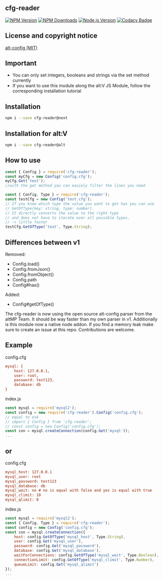 ﻿## cfg-reader

[![NPM Version][npm-image]][npm-url]
[![NPM Downloads][downloads-image]][downloads-url]
[![Node.js Version][node-version-image]][node-version-url]
[![Codacy Badge](https://app.codacy.com/project/badge/Grade/aec7d7510bb34f138b70c304818945e4)](https://www.codacy.com/gh/Timo972/cfg-reader/dashboard?utm_source=github.com&amp;utm_medium=referral&amp;utm_content=Timo972/cfg-reader&amp;utm_campaign=Badge_Grade)

## License and copyright notice

[alt-config (MIT)](https://github.com/altmp/alt-config)

## Important
- You can only set integers, booleans and strings via the set method currently
- If you want to use this module along the alt:V JS Module, follow the corresponding installation tutorial

## Installation

```bash
npm i --save cfg-reader@next
```

## Installation for alt:V
```bash
npm i --save cfg-reader@alt
```

## How to use

```js
const { Config } = require('cfg-reader');
const myCfg = new Config('config.cfg');
myCfg.Get('test');
//with the get method you can easiely filter the lines you need
```

```js
const { Config, Type } = require('cfg-reader');
const testCfg = new Config('test.cfg');
// If you know which type the value you want to get has you can use
// GetOfType(key: string, type: number).
// It directly converts the value to the right type 
// and does not have to iterate over all possible types.
// -> little faster
testCfg.GetOfType('test', Type.String);
```

## Differences between v1
Removed:
- Config.load()
- Config.fromJson()
- Config.fromObject()
- Config.path
- Config#has()

Added:
- Config#getOfType()

The cfg-reader is now using the open source alt-config parser from the altMP Team.
It should be way faster than my own parser in v1.
Additionally is this module now a native node addon.
If you find a memory leak make sure to create an issue at this repo.
Contributions are welcome.

## Example

config.cfg
```cfg
mysql: {
    host: 127.0.0.1,
    user: root,
    password: test123,
    database: db
}
```
index.js
```js
const mysql = require('mysql2');
const config = new require('cfg-reader').Config('config.cfg'); 
// equal to es6
// import { Config } from 'cfg-reader';
// const config = new Config('config.cfg');
const con = mysql.createConnection(config.Get('mysql'));
...
```
## or

config.cfg
```ini
mysql_host: 127.0.0.1
mysql_user: root
mysql_password: test123
mysql_database: db
mysql_wait: no # no is equal with false and yes is equal with true
mysql_climit: 10
mysql_qlimit: 0
```
index.js
```js
const mysql = require('mysql2');
const { Config, Type } = require('cfg-reader');
const config = new Config('config.cfg');
const con = mysql.createConnection({
    host: config.GetOfType('mysql_host', Type.String),
    user: config.Get('mysql_user'),
    password: config.Get('mysql_password'),
    database: config.Get('mysql_database'),
    waitForConnections: config.GetOfType('mysql_wait', Type.Boolean),
    connectionLimit: config.GetOfType('mysql_climit', Type.Number),
    queueLimit: config.Get('mysql_qlimit')
});
...
```

[npm-image]: https://img.shields.io/npm/v/cfg-reader.svg
[npm-url]: https://npmjs.org/package/cfg-reader
[node-version-image]: http://img.shields.io/node/v/cfg-reader.svg
[node-version-url]: http://nodejs.org/download/
[downloads-image]: https://img.shields.io/npm/dm/cfg-reader.svg
[downloads-url]: https://npmjs.org/package/cfg-reader
